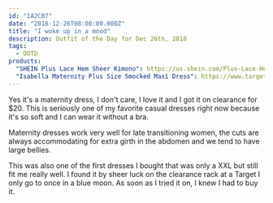 ```yaml
---
id: "1A2CB7"
date: "2018-12-26T08:00:00.000Z"
title: "I woke up in a mood"
description: Outfit of the Day for Dec 26th, 2018
tags:
  - OOTD
products:
  "SHEIN Plus Lace Hem Sheer Kimono": https://us.shein.com/Plus-Lace-Hem-Sheer-Kimono-p-574568-cat-1940.html
  "Isabella Maternity Plus Size Smocked Maxi Dress": https://www.target.com/p/maternity-plus-size-smocked-maxi-dress-isabel-maternity-by-ingrid-isabel-153-black/-/A-53417205
---
```

Yes it's a maternity dress, I don't care, I love it and I got it on clearance for $20. This is seriously one of my favorite casual dresses right now because it's so soft and I can wear it without a bra.

Maternity dresses work very well for late transitioning women, the cuts are always accommodating for extra girth in the abdomen and we tend to have large bellies.

This was also one of the first dresses I bought that was only a XXL but still fit me really well. I found it by sheer luck on the clearance rack at a Target I only go to once in a blue moon. As soon as I tried it on, I knew I had to buy it.
